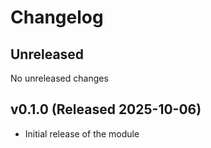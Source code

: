 # Changelog

## Unreleased

No unreleased changes

## v0.1.0 (Released 2025-10-06)

* Initial release of the module
